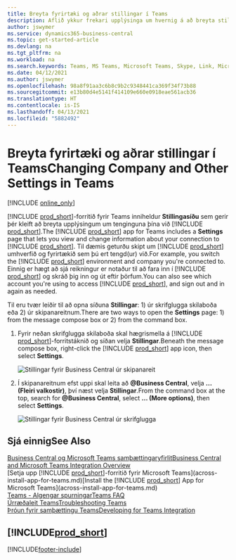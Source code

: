 ```yaml
---
title: Breyta fyrirtæki og aðrar stillingar í Teams
description: Aflið ykkur frekari upplýsinga um hvernig á að breyta stillingum Business Central-tengingar úr Microsoft Teams.
author: jswymer
ms.service: dynamics365-business-central
ms.topic: get-started-article
ms.devlang: na
ms.tgt_pltfrm: na
ms.workload: na
ms.search.keywords: Teams, MS Teams, Microsoft Teams, Skype, Link, Microsoft 365, settings, search
ms.date: 04/12/2021
ms.author: jswymer
ms.openlocfilehash: 98a8f91aa3c6b8c9b2c9348441ca369f34f73b88
ms.sourcegitcommit: e13b80d4e5141f414109e660e0918eae561acb36
ms.translationtype: HT
ms.contentlocale: is-IS
ms.lasthandoff: 04/13/2021
ms.locfileid: "5882492"
---
```

# <a name="changing-company-and-other-settings-in-teams"></a><span data-ttu-id="22ee5-103">Breyta fyrirtæki og aðrar stillingar í Teams</span><span class="sxs-lookup"><span data-stu-id="22ee5-103">Changing Company and Other Settings in Teams</span></span>

[!INCLUDE [online_only](includes/online_only.md)]

<span data-ttu-id="22ee5-104">[!INCLUDE [prod_short](includes/prod_short.md)]-forritið fyrir Teams inniheldur **Stillingasíðu** sem gerir þér kleift að breyta upplýsingum um tenginguna þína við [!INCLUDE [prod_short](includes/prod_short.md)].</span><span class="sxs-lookup"><span data-stu-id="22ee5-104">The [!INCLUDE [prod_short](includes/prod_short.md)] app for Teams includes a **Settings** page that lets you view and change information about your connection to [!INCLUDE [prod_short](includes/prod_short.md)].</span></span> <span data-ttu-id="22ee5-105">Til dæmis geturðu skipt um [!INCLUDE [prod_short](includes/prod_short.md)] umhverfið og fyrirtækið sem þú ert tengd(ur) við.</span><span class="sxs-lookup"><span data-stu-id="22ee5-105">For example, you switch the [!INCLUDE [prod_short](includes/prod_short.md)] environment and company you're connected to.</span></span> <span data-ttu-id="22ee5-106">Einnig er hægt að sjá reikningur er notaður til að fara inn í [!INCLUDE [prod_short](includes/prod_short.md)] og skráð þig inn og út eftir þörfum.</span><span class="sxs-lookup"><span data-stu-id="22ee5-106">You can also see which account you're using to access [!INCLUDE [prod_short](includes/prod_short.md)], and sign out and in again as needed.</span></span>

<span data-ttu-id="22ee5-107">Til eru tvær leiðir til að opna síðuna **Stillingar**: 1) úr skrifglugga skilaboða eða 2) úr skipanareitnum.</span><span class="sxs-lookup"><span data-stu-id="22ee5-107">There are two ways to open the **Settings** page: 1) from the message compose box or 2) from the command box.</span></span>

1. <span data-ttu-id="22ee5-108">Fyrir neðan skrifglugga skilaboða skal hægrismella á [!INCLUDE [prod_short](includes/prod_short.md)]-forritstáknið og síðan velja **Stillingar**.</span><span class="sxs-lookup"><span data-stu-id="22ee5-108">Beneath the message compose box, right-click the [!INCLUDE [prod_short](includes/prod_short.md)] app icon, then select **Settings**.</span></span>

    ![Stillingar fyrir Business Central úr skipanareit](media/teams-settings-message-box.png)

2. <span data-ttu-id="22ee5-110">Í skipanareitnum efst uppi skal leita að **@Business Central**, velja **... (Fleiri valkostir)**, því næst velja **Stillingar**.</span><span class="sxs-lookup"><span data-stu-id="22ee5-110">From the command box at the top, search for **@Business Central**, select **... (More options)**, then select **Settings**.</span></span>

   ![Stillingar fyrir Business Central úr skrifglugga](media/teams-settings-command-box.png)

## <a name="see-also"></a><span data-ttu-id="22ee5-112">Sjá einnig</span><span class="sxs-lookup"><span data-stu-id="22ee5-112">See Also</span></span>

[<span data-ttu-id="22ee5-113">Business Central og Microsoft Teams samþættingaryfirlit</span><span class="sxs-lookup"><span data-stu-id="22ee5-113">Business Central and Microsoft Teams Integration Overview</span></span>](across-teams-overview.md)  
<span data-ttu-id="22ee5-114">[Setja upp [!INCLUDE [prod_short](includes/prod_short.md)]-forritið fyrir Microsoft Teams](across-install-app-for-teams.md)</span><span class="sxs-lookup"><span data-stu-id="22ee5-114">[Install the [!INCLUDE [prod_short](includes/prod_short.md)] App for Microsoft Teams](across-install-app-for-teams.md)</span></span>  
[<span data-ttu-id="22ee5-115">Teams - Algengar spurningar</span><span class="sxs-lookup"><span data-stu-id="22ee5-115">Teams FAQ</span></span>](teams-faq.md)  
[<span data-ttu-id="22ee5-116">Úrræðaleit Teams</span><span class="sxs-lookup"><span data-stu-id="22ee5-116">Troubleshooting Teams</span></span>](admin-teams-troubleshooting.md)  
[<span data-ttu-id="22ee5-117">Þróun fyrir samþættingu Teams</span><span class="sxs-lookup"><span data-stu-id="22ee5-117">Developing for Teams Integration</span></span>](/dynamics365/business-central/dev-itpro/developer/devenv-develop-for-teams)  

## [!INCLUDE[prod_short](includes/free_trial_md.md)]  


[!INCLUDE[footer-include](includes/footer-banner.md)]
